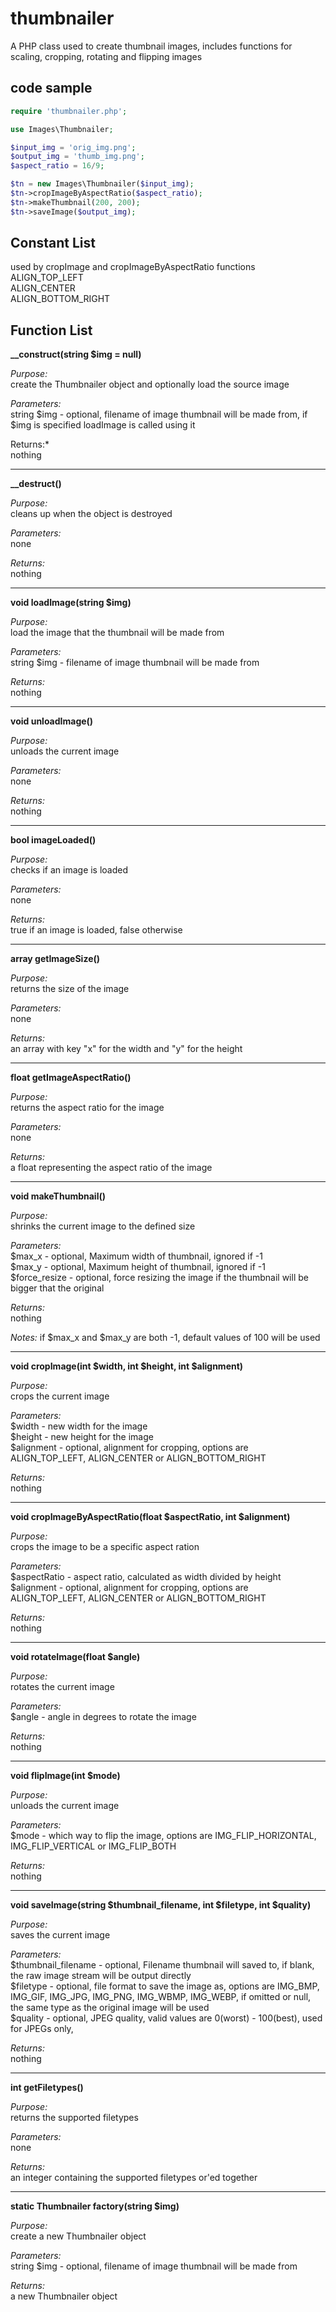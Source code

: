 # thumbnailer
A PHP class used to create thumbnail images, includes functions for scaling, cropping, rotating and flipping images

## code sample

```php
require 'thumbnailer.php';

use Images\Thumbnailer;

$input_img = 'orig_img.png';
$output_img = 'thumb_img.png';
$aspect_ratio = 16/9;

$tn = new Images\Thumbnailer($input_img);
$tn->cropImageByAspectRatio($aspect_ratio);
$tn->makeThumbnail(200, 200);
$tn->saveImage($output_img);
```

## Constant List
used by cropImage and cropImageByAspectRatio functions  
ALIGN_TOP_LEFT  
ALIGN_CENTER  
ALIGN_BOTTOM_RIGHT


## Function List

**__construct(string $img = null)**

*Purpose:*  
create the Thumbnailer object and optionally load the source image

*Parameters:*  
string $img - optional, filename of image thumbnail will be made from, if $img is specified loadImage is called using it

Returns:*  
nothing

---

**__destruct()**

*Purpose:*  
cleans up when the object is destroyed

*Parameters:*  
none

*Returns:*  
nothing

---

**void loadImage(string $img)**

*Purpose:*  
load the image that the thumbnail will be made from

*Parameters:*  
string $img - filename of image thumbnail will be made from

*Returns:*  
nothing


---

**void unloadImage()**

*Purpose:*  
unloads the current image

*Parameters:*  
none

*Returns:*  
nothing



---

**bool imageLoaded()**

*Purpose:*  
checks if an image is loaded

*Parameters:*  
none

*Returns:*  
true if an image is loaded, false otherwise



---

**array getImageSize()**

*Purpose:*  
returns the size of the image

*Parameters:*  
none

*Returns:*  
an array with key "x" for the width and "y" for the height



---

**float getImageAspectRatio()**

*Purpose:*  
returns the aspect ratio for the image

*Parameters:*  
none

*Returns:*  
a float representing the aspect ratio of the image



---

**void makeThumbnail()**

*Purpose:*  
shrinks the current image to the defined size

*Parameters:*  
$max_x - optional, Maximum width of thumbnail, ignored if -1  
$max_y - optional, Maximum height of thumbnail, ignored if -1  
$force_resize - optional, force resizing the image if the thumbnail will be bigger that the original

*Returns:*  
nothing

*Notes:*
if $max_x and $max_y are both -1, default values of 100 will be used



---

**void cropImage(int $width, int $height, int $alignment)**

*Purpose:*  
crops the current image

*Parameters:*  
$width - new width for the image  
$height - new height for the image  
$alignment - optional, alignment for cropping, options are ALIGN_TOP_LEFT, ALIGN_CENTER or ALIGN_BOTTOM_RIGHT

*Returns:*  
nothing



---

**void cropImageByAspectRatio(float $aspectRatio, int $alignment)**

*Purpose:*  
crops the image to be a specific aspect ration

*Parameters:*  
$aspectRatio - aspect ratio, calculated as width divided by height  
$alignment - optional, alignment for cropping, options are ALIGN_TOP_LEFT, ALIGN_CENTER or ALIGN_BOTTOM_RIGHT

*Returns:*  
nothing



---

**void rotateImage(float $angle)**

*Purpose:*  
rotates the current image

*Parameters:*  
$angle - angle in degrees to rotate the image

*Returns:*  
nothing



---

**void flipImage(int $mode)**

*Purpose:*  
unloads the current image

*Parameters:*  
$mode - which way to flip the image, options are IMG_FLIP_HORIZONTAL, IMG_FLIP_VERTICAL or IMG_FLIP_BOTH

*Returns:*  
nothing



---

**void saveImage(string $thumbnail_filename, int $filetype, int $quality)**

*Purpose:*  
saves the current image

*Parameters:*  
$thumbnail_filename - optional, Filename thumbnail will saved to, if blank, the raw image stream will be output directly  
$filetype - optional, file format to save the image as, options are IMG_BMP, IMG_GIF, IMG_JPG, IMG_PNG, IMG_WBMP, IMG_WEBP, if omitted or null, the same type as the original image will be used  
$quality - optional, JPEG quality, valid values are 0(worst) - 100(best), used for JPEGs only, 

*Returns:*  
nothing



---

**int getFiletypes()**

*Purpose:*  
returns the supported filetypes

*Parameters:*  
none

*Returns:*  
an integer containing the supported filetypes or'ed together



---

**static Thumbnailer factory(string $img)**

*Purpose:*  
create a new Thumbnailer object

*Parameters:*  
string $img - optional, filename of image thumbnail will be made from

*Returns:*  
a new Thumbnailer object



